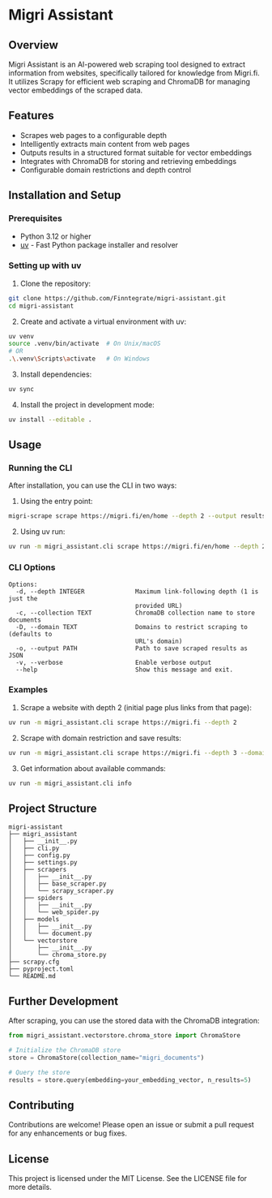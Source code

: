 # Migri Assistant

## Overview
Migri Assistant is an AI-powered web scraping tool designed to extract information from websites, specifically tailored for knowledge from Migri.fi. It utilizes Scrapy for efficient web scraping and ChromaDB for managing vector embeddings of the scraped data.

## Features
- Scrapes web pages to a configurable depth
- Intelligently extracts main content from web pages
- Outputs results in a structured format suitable for vector embeddings
- Integrates with ChromaDB for storing and retrieving embeddings
- Configurable domain restrictions and depth control

## Installation and Setup

### Prerequisites
- Python 3.12 or higher
- [uv](https://github.com/astral-sh/uv) - Fast Python package installer and resolver

### Setting up with uv

1. Clone the repository:
```bash
git clone https://github.com/Finntegrate/migri-assistant.git
cd migri-assistant
```

2. Create and activate a virtual environment with uv:
```bash
uv venv
source .venv/bin/activate  # On Unix/macOS
# OR
.\.venv\Scripts\activate   # On Windows
```

3. Install dependencies:
```bash
uv sync
```

4. Install the project in development mode:
```bash
uv install --editable .
```

## Usage

### Running the CLI

After installation, you can use the CLI in two ways:

1. Using the entry point:
```bash
migri-scrape scrape https://migri.fi/en/home --depth 2 --output results.json
```

2. Using uv run:
```bash
uv run -m migri_assistant.cli scrape https://migri.fi/en/home --depth 2
```

### CLI Options

```
Options:
  -d, --depth INTEGER              Maximum link-following depth (1 is just the
                                   provided URL)
  -c, --collection TEXT            ChromaDB collection name to store documents
  -D, --domain TEXT                Domains to restrict scraping to (defaults to
                                   URL's domain)
  -o, --output PATH                Path to save scraped results as JSON
  -v, --verbose                    Enable verbose output
  --help                           Show this message and exit.
```

### Examples

1. Scrape a website with depth 2 (initial page plus links from that page):
```bash
uv run -m migri_assistant.cli scrape https://migri.fi --depth 2
```

2. Scrape with domain restriction and save results:
```bash
uv run -m migri_assistant.cli scrape https://migri.fi --depth 3 --domain migri.fi --output migri_data.json
```

3. Get information about available commands:
```bash
uv run -m migri_assistant.cli info
```

## Project Structure
```
migri-assistant
├── migri_assistant
│   ├── __init__.py
│   ├── cli.py
│   ├── config.py
│   ├── settings.py
│   ├── scrapers
│   │   ├── __init__.py
│   │   ├── base_scraper.py
│   │   └── scrapy_scraper.py
│   ├── spiders
│   │   ├── __init__.py
│   │   └── web_spider.py
│   ├── models
│   │   ├── __init__.py
│   │   └── document.py
│   └── vectorstore
│       ├── __init__.py
│       └── chroma_store.py
├── scrapy.cfg
├── pyproject.toml
└── README.md
```

## Further Development

After scraping, you can use the stored data with the ChromaDB integration:

```python
from migri_assistant.vectorstore.chroma_store import ChromaStore

# Initialize the ChromaDB store
store = ChromaStore(collection_name="migri_documents")

# Query the store
results = store.query(embedding=your_embedding_vector, n_results=5)
```

## Contributing
Contributions are welcome! Please open an issue or submit a pull request for any enhancements or bug fixes.

## License
This project is licensed under the MIT License. See the LICENSE file for more details.
